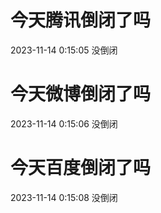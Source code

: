 # 今天腾讯倒闭了吗

2023-11-14 0:15:05 没倒闭

# 今天微博倒闭了吗

2023-11-14 0:15:06 没倒闭

# 今天百度倒闭了吗

2023-11-14 0:15:08 没倒闭

